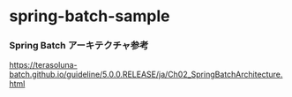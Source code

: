 # spring-batch-sample


### Spring Batch アーキテクチャ参考
https://terasoluna-batch.github.io/guideline/5.0.0.RELEASE/ja/Ch02_SpringBatchArchitecture.html

